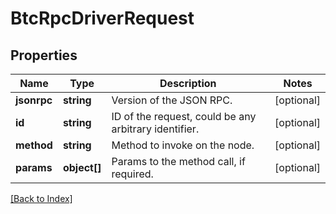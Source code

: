 # BtcRpcDriverRequest

## Properties

Name | Type | Description | Notes
------------ | ------------- | ------------- | -------------
**jsonrpc** | **string** | Version of the JSON RPC. | [optional]
**id** | **string** | ID of the request, could be any arbitrary identifier. | [optional]
**method** | **string** | Method to invoke on the node. | [optional]
**params** | **object[]** | Params to the method call, if required. | [optional]

[[Back to Index]](../index.md)
